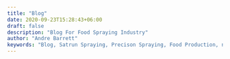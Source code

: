 ```yaml
---
title: "Blog"
date: 2020-09-23T15:28:43+06:00
draft: false
description: "Blog For Food Spraying Industry"
author: "Andre Barrett"
keywords: "Blog, Satrun Spraying, Precison Spraying, Food Production, news"
---
```

